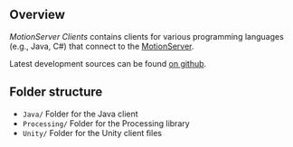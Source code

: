 ## Overview

_MotionServer Clients_ contains clients for various programming languages (e.g., Java, C#)
that connect to the [MotionServer](https://github.com/stefanmarks/MotionServer). 

Latest development sources can be found [on github](https://github.com/stefanmarks/MotionServer_Clients).


## Folder structure

* `Java/`		Folder for the Java client
* `Processing/`	Folder for the Processing library
* `Unity/`		Folder for the Unity client files


